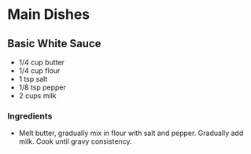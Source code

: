 # Main Dishes

## Basic White Sauce

* 1/4 cup butter
* 1/4 cup flour
* 1 tsp salt
* 1/8 tsp pepper
* 2 cups milk

### Ingredients

* Melt butter, gradually mix in flour with salt and pepper. Gradually add milk. Cook until gravy consistency.
